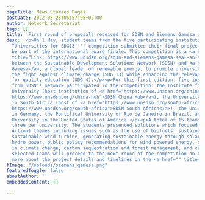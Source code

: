 ```yaml
---
pageTitle: News Stories Pages
postDate: 2022-05-25T05:57:05+02:00
author: Network Secretariat
tags: []
title: 'First round of proposals received for SDSN and Siemens Gamesa award '
desc: '<p>On 1 May, student teams from the five participating institutions in the
  “Universities for SDG13'''' competition submitted their final projects that will
  be part of the international award finale. This competition is a <a href="https://www.unsdsn.org/sdsn-and-siemens-gamesa-seal-an-alliance-to-promote-stem-talent-in-the-fight-against-climate-change"
  title="Link: https://www.unsdsn.org/sdsn-and-siemens-gamesa-seal-an-alliance-to-promote-stem-talent-in-the-fight-against-climate-change">collaboration</a>
  between the Sustainable Development Solutions Network (SDSN) and <a href="https://www.siemensgamesa.com/en-int/sustainability">Siemens
  Gamesa</a>, a global leader on renewable energy, to promote university talent in
  the fight against climate change (SDG 13) while enhancing the relevant role of innovation
  for quality education (SDG 4).</p><p>For this first edition, five institutions selected
  from SDSN’s network participated in the competition: the Institute for SDGs of Tsinghua
  University (host institution of <a href="https://www.unsdsn.org/china-hub" title="Link:
  https://www.unsdsn.org/china-hub">SDSN China Hub</a>), the University of Pretoria
  in South Africa (host of <a href="https://www.unsdsn.org/south-africa" title="Link:
  https://www.unsdsn.org/south-africa">SDSN South Africa</a>), the University of Göttingen
  in Germany, the Pontifical University of Rio de Janeiro in Brazil, and Arizona State
  University in the United States of America.</p><p>A total of 15 teams were shortlisted,
  three per university. The students presented solutions which focused on SDG13 (Climate
  Action) themes including issues such as the use of biofuels, sustainable land use,
  sustainable wind turbine, generating sustainable energy through solar, wind and
  hydro power, public policy recommendations for wind powered energy, community participation
  in climate change, carbon sequestration and forest management, and carbon trading.</p><p>The
  selected teams will proceed to the next round of the competition on the global level.</p><p>Read
  more about the project details and timelines on the <a href="" title="">SDSN website.</a></p>'
fImage: "/uploads/siemans_gamesa.png"
featuredToggle: false
aboutAuthor: ''
embeddedContent: []

---
```

